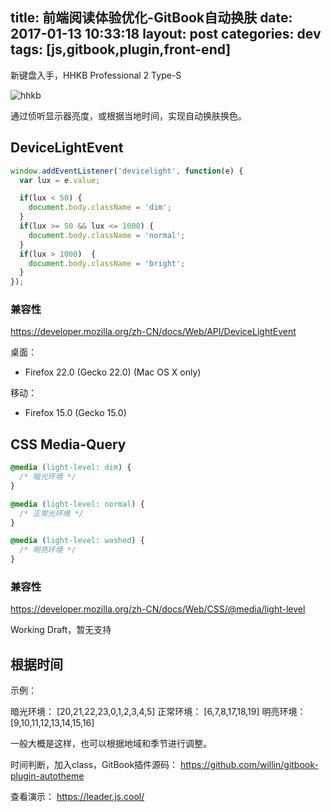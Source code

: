 title: 前端阅读体验优化-GitBook自动换肤
date: 2017-01-13 10:33:18
layout: post
categories: dev
tags: [js,gitbook,plugin,front-end]
---

新键盘入手，HHKB Professional 2 Type-S

![hhkb](https://cloud.githubusercontent.com/assets/1890238/21916492/0384a92c-d97c-11e6-8a0d-8b4cf6e1b96d.jpg)

通过侦听显示器亮度，或根据当地时间，实现自动换肤换色。
<!-- more -->

## DeviceLightEvent

```js
window.addEventListener('devicelight', function(e) {
  var lux = e.value;

  if(lux < 50) {
    document.body.className = 'dim';
  }
  if(lux >= 50 && lux <= 1000) {
    document.body.className = 'normal';
  }
  if(lux > 1000)  {
    document.body.className = 'bright';
  } 
});
```

### 兼容性

<https://developer.mozilla.org/zh-CN/docs/Web/API/DeviceLightEvent>

桌面：

* Firefox 22.0 (Gecko 22.0) (Mac OS X only)

移动：

* Firefox 15.0 (Gecko 15.0)

## CSS Media-Query

```css
@media (light-level: dim) {
  /* 暗光环境 */
}

@media (light-level: normal) {
  /* 正常光环境 */
}

@media (light-level: washed) {
  /* 明亮环境 */
}
```

### 兼容性

<https://developer.mozilla.org/zh-CN/docs/Web/CSS/@media/light-level>

Working Draft，暂无支持

## 根据时间

示例：

暗光环境： [20,21,22,23,0,1,2,3,4,5]
正常环境： [6,7,8,17,18,19]
明亮环境： [9,10,11,12,13,14,15,16]

一般大概是这样，也可以根据地域和季节进行调整。

时间判断，加入class，GitBook插件源码： <https://github.com/willin/gitbook-plugin-autotheme>

查看演示： <https://leader.js.cool/>


